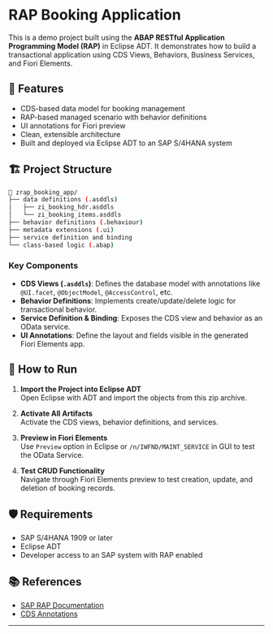 # RAP Booking Application

This is a demo project built using the **ABAP RESTful Application Programming Model (RAP)** in Eclipse ADT. It demonstrates how to build a transactional application using CDS Views, Behaviors, Business Services, and Fiori Elements.

## 🚀 Features

- CDS-based data model for booking management
- RAP-based managed scenario with behavior definitions
- UI annotations for Fiori preview
- Clean, extensible architecture
- Built and deployed via Eclipse ADT to an SAP S/4HANA system

## 🏗️ Project Structure

```bash
📁 zrap_booking_app/
├── data definitions (.asddls)
│   ├── zi_booking_hdr.asddls
│   └── zi_booking_items.asddls
├── behavior definitions (.behaviour)
├── metadata extensions (.ui)
├── service definition and binding
└── class-based logic (.abap)
```

### Key Components

- **CDS Views (`.asddls`)**: Defines the database model with annotations like `@UI.facet`, `@ObjectModel`, `@AccessControl`, etc.
- **Behavior Definitions**: Implements create/update/delete logic for transactional behavior.
- **Service Definition & Binding**: Exposes the CDS view and behavior as an OData service.
- **UI Annotations**: Define the layout and fields visible in the generated Fiori Elements app.

## 🔧 How to Run

1. **Import the Project into Eclipse ADT**  
   Open Eclipse with ADT and import the objects from this zip archive.

2. **Activate All Artifacts**  
   Activate the CDS views, behavior definitions, and services.

3. **Preview in Fiori Elements**  
   Use `Preview` option in Eclipse or `/n/IWFND/MAINT_SERVICE` in GUI to test the OData Service.

4. **Test CRUD Functionality**  
   Navigate through Fiori Elements preview to test creation, update, and deletion of booking records.

## 🛡️ Requirements

- SAP S/4HANA 1909 or later
- Eclipse ADT
- Developer access to an SAP system with RAP enabled

## 📚 References

- [SAP RAP Documentation](https://help.sap.com/viewer/product/ABAP_RESTful_Application_Programming_Model)
- [CDS Annotations](https://help.sap.com/docs/ABAP_PLATFORM)

---
